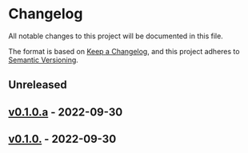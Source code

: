 # Changelog

All notable changes to this project will be documented in this file.

The format is based on [Keep a Changelog](https://keepachangelog.com/en/1.0.0/),
and this project adheres to [Semantic Versioning](https://semver.org/spec/v2.0.0.html).

## Unreleased

## [v0.1.0.a](https://github.com/allenai/python-package-template/releases/tag/v0.1.0.a) - 2022-09-30

## [v0.1.0.](https://github.com/allenai/python-package-template/releases/tag/v0.1.0.) - 2022-09-30
